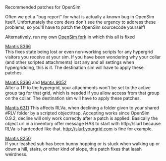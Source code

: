 Recommended patches for OpenSim

Often we get a "bug report" for what is actually a known bug in OpenSim itself. Unfortunately the core devs don't see the urgency to address these problems, so you'll have to patch the OpenSim sourcecode yourself!

Alternatively, run my own [OpenSim fork](https://github.com/lickx/opensim-lickx) in which this all is fixed

[Mantis 8366](http://opensimulator.org/mantis/view.php?id=8366)  
This fixes state being lost or even non-working scripts for any hypergrid visitors you receive at your sim. If you have been wondering why your collar (and other scripted attachments) lost any and all settings when hypergridding, this is it. The destination sim will have to apply these patches.

[Mantis 8366](http://opensimulator.org/mantis/view.php?id=8366) and [Mantis 9052](http://opensimulator.org/mantis/view.php?id=9052)  
After a TP to the hypergrid, your attachments won't be set to the active group tag for that grid, which is needed if you allow access from that group on the collar. The destination sim will have to apply these patches.

[Mantis 6311](http://opensimulator.org/mantis/view.php?id=6311)
This affects RLVa, when declining a folder given to your shared #RLV folder by a scripted object/trap. Accepting works since OpenSim 0.9.2, decline will only work correctly after a patch is applied. Basically the object url in a inventory offer message HAS to start with http://slurl because RLVa is hardcoded like that. http://slurl.yourgrid.com is fine for example.

[Mantis 8250](http://opensimulator.org/mantis/view.php?id=8250)  
If your leashed sub has been bunny hopping or is stuck when walking up or down a hill, stairs, or other kind of slope, this patch fixes that leash weirdness.

